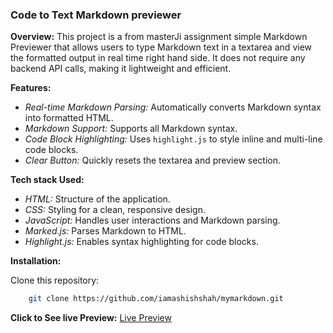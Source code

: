 ### Code to Text Markdown previewer

**Overview:**
This project is a from masterJi assignment simple Markdown Previewer that allows users to type Markdown text in a textarea and view the formatted output in real time right hand side. It does not require any backend API calls, making it lightweight and efficient.

**Features:**

-   _Real-time Markdown Parsing:_ Automatically converts Markdown syntax into formatted HTML.
-   _Markdown Support:_ Supports all Markdown syntax.
-   _Code Block Highlighting:_ Uses `highlight.js` to style inline and multi-line code blocks.
-   _Clear Button:_ Quickly resets the textarea and preview section.

**Tech stack Used:**

-   _HTML:_ Structure of the application.
-   _CSS:_ Styling for a clean, responsive design.
-   _JavaScript:_ Handles user interactions and Markdown parsing.
-   _Marked.js:_ Parses Markdown to HTML.
-   _Highlight.js:_ Enables syntax highlighting for code blocks.

**Installation:**

Clone this repository:
```sh
    git clone https://github.com/iamashishshah/mymarkdown.git
```

**Click to See live Preview:**
[Live Preview](https://iamashishshah.github.io/mymarkdown/)
